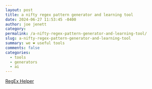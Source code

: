 ```yaml
---
layout: post
title: a nifty regex pattern generator and learning tool
date: 2024-06-27 11:53:45 -0400
author: joe jenett
category: 
permalink: /a-nifty-regex-pattern-generator-and-learning-tool/
slug: a-nifty-regex-pattern-generator-and-learning-tool
summary: we ❤️ useful tools
comments: false
categories:
  - tools
  - generators
  - ai
---
```

<a title="RegEx Helper" href="https://regex.fav83.com/">RegEx Helper</a>

<a style="display:none;" href="https://brid.gy/publish/mastodon"><small>(cross-posted to mastodon)</small></a>
